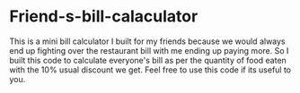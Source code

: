 # Friend-s-bill-calaculator
This is a mini bill calculator I built for my friends because we would always end up fighting over the restaurant bill with me ending up paying more. So I built this code to calculate everyone's bill as per the quantity of food eaten with the 10% usual discount we get. Feel free to use this code if its useful to you.
